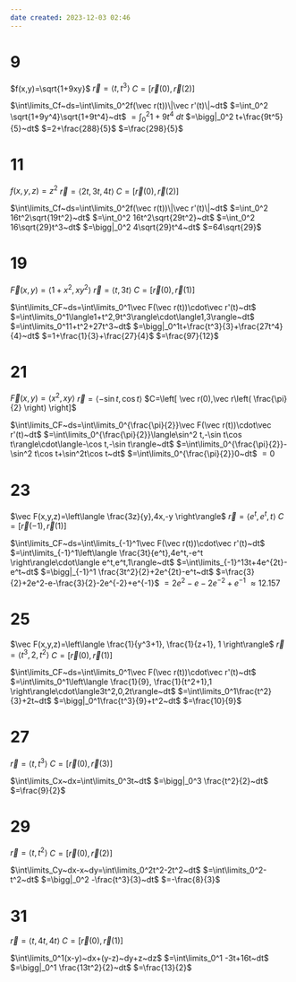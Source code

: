 ```yaml
---
date created: 2023-12-03 02:46
---
```


# 9

$f(x,y)=\sqrt{1+9xy}$
$\vec r=\langle t,t^3\rangle$
$C=[\vec r(0),\vec r(2)]$

$\int\limits_Cf~ds=\int\limits_0^2f(\vec r(t))\|\vec r'(t)\|~dt$
$=\int_0^2 \sqrt{1+9y^4}\sqrt{1+9t^4}~dt$
$=\int_0^2 1+9t^4~dt$
$=\bigg|_0^2 t+\frac{9t^5}{5}~dt$
$=2+\frac{288}{5}$
$=\frac{298}{5}$

# 11

$f(x,y,z)=z^2$
$\vec r=\langle2t,3t,4t\rangle$
$C=[\vec r(0),\vec r(2)]$

$\int\limits_Cf~ds=\int\limits_0^2f(\vec r(t))\|\vec r'(t)\|~dt$
$=\int_0^2 16t^2\sqrt{19t^2}~dt$
$=\int_0^2 16t^2\sqrt{29t^2}~dt$
$=\int_0^2 16\sqrt{29}t^3~dt$
$=\bigg|_0^2 4\sqrt{29}t^4~dt$
$=64\sqrt{29}$

# 19

$\vec F(x,y)=\langle1+x^2,xy^2\rangle$
$\vec r=\langle t,3t\rangle$
$C=[\vec r(0),\vec r(1)]$

$\int\limits_CF~ds=\int\limits_0^1\vec F(\vec r(t))\cdot\vec r'(t)~dt$
$=\int\limits_0^1\langle1+t^2,9t^3\rangle\cdot\langle1,3\rangle~dt$
$=\int\limits_0^11+t^2+27t^3~dt$
$=\bigg|_0^1t+\frac{t^3}{3}+\frac{27t^4}{4}~dt$
$=1+\frac{1}{3}+\frac{27}{4}$
$=\frac{97}{12}$

# 21

$\vec F(x,y)=\langle x^2,xy\rangle$
$\vec r=\langle-\sin t,\cos t\rangle$
$C=\left[ \vec r(0),\vec r\left( \frac{\pi}{2} \right) \right]$

$\int\limits_CF~ds=\int\limits_0^{\frac{\pi}{2}}\vec F(\vec r(t))\cdot\vec r'(t)~dt$
$=\int\limits_0^{\frac{\pi}{2}}\langle\sin^2 t,-\sin t\cos t\rangle\cdot\langle-\cos t,-\sin t\rangle~dt$
$=\int\limits_0^{\frac{\pi}{2}}-\sin^2 t\cos t+\sin^2t\cos t~dt$
$=\int\limits_0^{\frac{\pi}{2}}0~dt$
$=0$

# 23

$\vec F(x,y,z)=\left\langle  \frac{3z}{y},4x,-y \right\rangle$
$\vec r=\langle e^t,e^t,t\rangle$
$C=\left[ \vec r(-1),\vec r\left(1\right) \right]$

$\int\limits_CF~ds=\int\limits_{-1}^1\vec F(\vec r(t))\cdot\vec r'(t)~dt$
$=\int\limits_{-1}^1\left\langle  \frac{3t}{e^t},4e^t,-e^t \right\rangle\cdot\langle e^t,e^t,1\rangle~dt$
$=\int\limits_{-1}^13t+4e^{2t}-e^t~dt$
$=\bigg|_{-1}^1 \frac{3t^2}{2}+2e^{2t}-e^t~dt$
$=\frac{3}{2}+2e^2-e-\frac{3}{2}-2e^{-2}+e^{-1}$
$=2e^2-e-2e^{-2}+e^{-1}$
$\approx12.157$

# 25

$\vec F(x,y,z)=\left\langle  \frac{1}{y^3+1}, \frac{1}{z+1}, 1 \right\rangle$
$\vec r=\langle t^3,2,t^2\rangle$
$C=\left[ \vec r(0),\vec r\left(1\right) \right]$

$\int\limits_CF~ds=\int\limits_0^1\vec F(\vec r(t))\cdot\vec r'(t)~dt$
$=\int\limits_0^1\left\langle  \frac{1}{9}, \frac{1}{t^2+1},1 \right\rangle\cdot\langle3t^2,0,2t\rangle~dt$
$=\int\limits_0^1\frac{t^2}{3}+2t~dt$
$=\bigg|_0^1\frac{t^3}{9}+t^2~dt$
$=\frac{10}{9}$

# 27

$\vec r=\langle t,t^3\rangle$
$C=\left[ \vec r(0),\vec r\left(3\right) \right]$

$\int\limits_Cx~dx=\int\limits_0^3t~dt$
$=\bigg|_0^3 \frac{t^2}{2}~dt$
$=\frac{9}{2}$

# 29

$\vec r=\langle t,t^2\rangle$
$C=\left[ \vec r(0),\vec r\left(2\right) \right]$

$\int\limits_Cy~dx-x~dy=\int\limits_0^2t^2-2t^2~dt$
$=\int\limits_0^2-t^2~dt$
$=\bigg|_0^2 -\frac{t^3}{3}~dt$
$=-\frac{8}{3}$

# 31

$\vec r=\langle t,4t,4t\rangle$
$C=\left[ \vec r(0),\vec r\left(1\right) \right]$

$\int\limits_0^1(x-y)~dx+(y-z)~dy+z~dz$
$=\int\limits_0^1 -3t+16t~dt$
$=\bigg|_0^1 \frac{13t^2}{2}~dt$
$=\frac{13}{2}$
